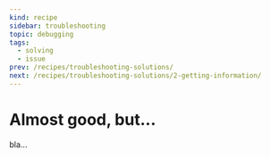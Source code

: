 ```yaml
---
kind: recipe
sidebar: troubleshooting
topic: debugging
tags:
  - solving
  - issue
prev: /recipes/troubleshooting-solutions/
next: /recipes/troubleshooting-solutions/2-getting-information/
---
```


# Almost good, but...

bla...
